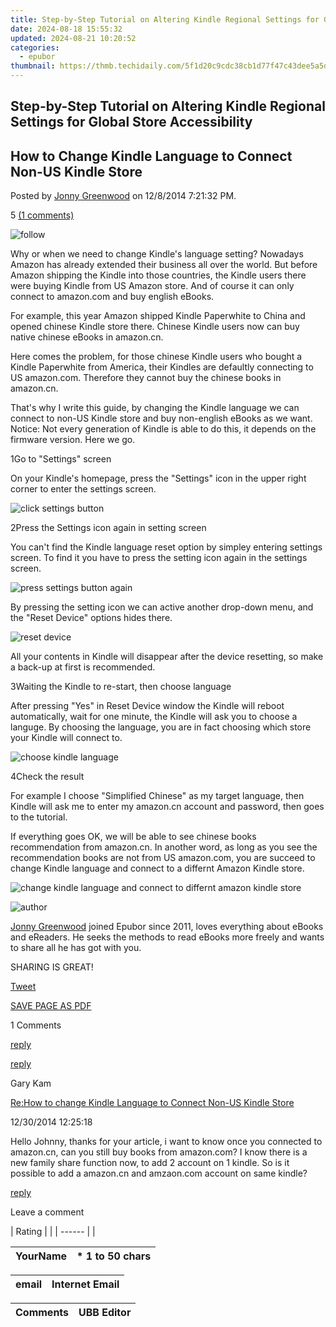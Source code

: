 ```yaml
---
title: Step-by-Step Tutorial on Altering Kindle Regional Settings for Global Store Accessibility
date: 2024-08-18 15:55:32
updated: 2024-08-21 10:20:52
categories:
  - epubor
thumbnail: https://thmb.techidaily.com/5f1d20c9cdc38cb1d77f47c43dee5a5d477e2ff178ada3de9653ceb21ae65a7a.jpg
---
```


## Step-by-Step Tutorial on Altering Kindle Regional Settings for Global Store Accessibility

## How to Change Kindle Language to Connect Non-US Kindle Store

Posted by [Jonny Greenwood](https://plus.google.com/u/0/+JonnyGreenwood999) on 12/8/2014 7:21:32 PM.

5 [(1 comments)](http://www.epubor.com/#comment-area) 



![follow](http://www.epubor.com/images/follow.png)

Why or when we need to change Kindle's language setting? Nowadays Amazon has already extended their business all over the world. But before Amazon shipping the Kindle into those countries, the Kindle users there were buying Kindle from US Amazon store. And of course it can only connect to amazon.com and buy english eBooks.

For example, this year Amazon shipped Kindle Paperwhite to China and opened chinese Kindle store there. Chinese Kindle users now can buy native chinese eBooks in amazon.cn. 

Here comes the problem, for those chinese Kindle users who bought a Kindle Paperwhite from America, their Kindles are defaultly connecting to US amazon.com. Therefore they cannot buy the chinese books in amazon.cn.

That's why I write this guide, by changing the Kindle language we can connect to non-US Kindle store and buy non-english eBooks as we want. Notice: Not every generation of Kindle is able to do this, it depends on the firmware version. Here we go.

1Go to "Settings" screen

On your Kindle's homepage, press the "Settings" icon in the upper right corner to enter the settings screen.

![click settings button](http://www.epubor.com/images/change-kindle-language-01.png)

2Press the Settings icon again in setting screen

You can't find the Kindle language reset option by simpley entering settings screen. To find it you have to press the setting icon again in the settings screen.

![press settings button again](http://www.epubor.com/images/change-kindle-language-02.png)

By pressing the setting icon we can active another drop-down menu, and the "Reset Device" options hides there. 

![reset device](http://www.epubor.com/images/change-kindle-language-03.png)

All your contents in Kindle will disappear after the device resetting, so make a back-up at first is recommended.

3Waiting the Kindle to re-start, then choose language

After pressing "Yes" in Reset Device window the Kindle will reboot automatically, wait for one minute, the Kindle will ask you to choose a languge. By choosing the language, you are in fact choosing which store your Kindle will connect to.

![choose kindle language](http://www.epubor.com/images/change-kindle-language-04.png)

4Check the result

For example I choose "Simplified Chinese" as my target language, then Kindle will ask me to enter my amazon.cn account and password, then goes to the tutorial.

If everything goes OK, we will be able to see chinese books recommendation from amazon.cn. In another word, as long as you see the recommendation books are not from US amazon.com, you are succeed to change Kindle language and connect to a differnt Amazon Kindle store.

![change kindle language and connect to differnt amazon kindle store](http://www.epubor.com/images/change-kindle-language-05.png)

![author](http://www.epubor.com/images/uppic/jonny.png)

[Jonny Greenwood](https://plus.google.com/u/0/+JonnyGreenwood999) joined Epubor since 2011, loves everything about eBooks and eReaders. He seeks the methods to read eBooks more freely and wants to share all he has got with you.

SHARING IS GREAT!

[Tweet](https://twitter.com/share) 

[SAVE PAGE AS PDF](https://tools.techidaily.com/epubor/products/) 



1 Comments

[reply](https://tools.techidaily.com/epubor/products/) 

[reply](https://tools.techidaily.com/epubor/products/) 

Gary Kam

[Re:How to change Kindle Language to Connect Non-US Kindle Store](https://tools.techidaily.com/epubor/products/)

12/30/2014 12:25:18

Hello Johnny, thanks for your article, i want to know once you connected to amazon.cn, can you still buy books from amazon.com? I know there is a new family share function now, to add 2 account on 1 kindle. So is it possible to add a amazon.cn and amzaon.com account on same kindle?

[reply](https://tools.techidaily.com/epubor/products/) 

Leave a comment

| Rating |  |
| ------ |  |

| YourName | \*  1 to 50 chars |
| -------- | ----------------- |

| email | Internet Email |
| ----- | -------------- |

| Comments | UBB Editor |
| -------- | ---------- |

<ins class="adsbygoogle"
     style="display:block"
     data-ad-format="autorelaxed"
     data-ad-client="ca-pub-7571918770474297"
     data-ad-slot="1223367746"></ins>



<ins class="adsbygoogle"
     style="display:block"
     data-ad-client="ca-pub-7571918770474297"
     data-ad-slot="8358498916"
     data-ad-format="auto"
     data-full-width-responsive="true"></ins>
